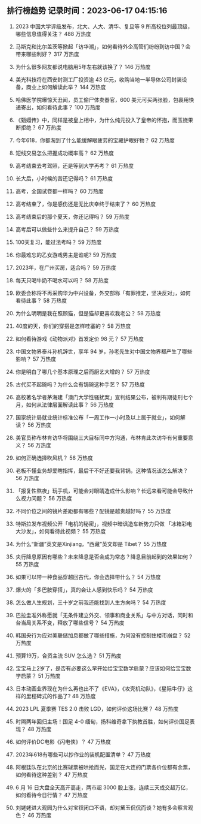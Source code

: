 
## 排行榜趋势 记录时间：2023-06-17 04:15:16
  
  1. 2023 中国大学评级发布，北大、人大、清华、复旦等 9 所高校位列最顶级，哪些信息值得关注？ 488 万热度
    
  2. 马斯克和比尔盖茨等掀起「访华潮」，如何看待外企高管们纷纷到访中国？会带来哪些利好？ 317 万热度
    
  3. 为什么很多网友都说电脑用5年左右就该换了？ 146 万热度
    
  4. 美光科技将在西安封测工厂投资逾 43 亿元，收购当地一半导体公司封装设备，商业上如何解读此举？ 144 万热度
    
  5. 哈佛医学院曝惊天丑闻，员工偷尸体卖器官，600 美元可买两张脸，包裹用快递寄出，如何看待此事？ 100 万热度
    
  6. 《甄嬛传》中，同样是被皇上相中，为什么纯元投入了皇帝的怀抱，而玉娆果断拒绝？ 67 万热度
    
  7. 今年618，你都淘到了什么能缓解眼疲劳的宝藏护眼好物？ 62 万热度
    
  8. 短线交易怎么把握成功概率高？ 62 万热度
    
  9. 高考结束去考驾照，还是等到大学再考？ 61 万热度
    
  10. 长大后，小时候的苦还记得吗？ 61 万热度
    
  11. 高考，全国试卷都一样吗？ 60 万热度
    
  12. 高考结束了，你是感伤还是无比庆幸终于结束了？ 60 万热度
    
  13. 高考结束后的那个夏天，你还记得吗？ 59 万热度
    
  14. 高考后可以做些什么来提升自己？ 59 万热度
    
  15. 100天复习，能过法考吗？ 59 万热度
    
  16. 你最难忘的乙女游戏男主是谁呢? 59 万热度
    
  17. 2023年，在广州买房，适合吗？ 59 万热度
    
  18. 每天只喝牛奶不喝水可以吗？ 58 万热度
    
  19. 欧委会称将不再采购华为中兴设备，外交部称「有罪推定，坚决反对」，如何看待此事？ 58 万热度
    
  20. 为什么明明是我在照顾猫，但是猫却更喜欢我老公？ 58 万热度
    
  21. 40度的天，你们的穿搭是怎样哇塞的？ 58 万热度
    
  22. 如何看待游戏《动物派对》首发定价 98 元？ 57 万热度
    
  23. 中国文物界泰斗孙机辞世，享年 94 岁，孙老先生对中国文物界都产生了哪些影响？ 57 万热度
    
  24. 你是明白了哪几个基本原理之后而厨艺大增的？ 57 万热度
    
  25. 古代买不起碗吗？为什么会有锔碗这种手艺？ 57 万热度
    
  26. 高校著名学者茅海建「澳门大学性骚扰案」宣判结果公布，被判有期徒刑七个月，如何从法律层面解读此事？ 56 万热度
    
  27. 国家统计局就业统计标准公布「一周工作一小时及以上属于就业」，如何解读？ 56 万热度
    
  28. 美官员称布林肯访华将围绕三大目标同中方沟通，布林肯此次访华有何重要意义？ 56 万热度
    
  29. 如何正确选择吹风机？ 56 万热度
    
  30. 老板不懂业务却爱瞎指挥，最后干不好还要我背锅，这种情况该怎么解决？ 56 万热度
    
  31. 「报复性熬夜」玩手机，可能会对眼睛造成什么影响？长远来看可能会导致什么视力问题？ 56 万热度
    
  32. 不同价位之间的镜片差距都有哪些？配镜是越贵越好吗？ 55 万热度
    
  33. 特斯拉发布视频公开「电机的秘密」，视频中暗讽造车新势力只做 「冰箱彩电大沙发」，如何看待此视频？ 55 万热度
    
  34. 为什么“新疆”英文是Xinjiang，“西藏”英文却是 Tibet？ 55 万热度
    
  35. 央行降息原因有哪些？未来降息是否会成为常态？降息目前起到的效果如何？ 55 万热度
    
  36. 如果可以带一种食品穿越回古代，你会选择带什么？ 54 万热度
    
  37. 爆火的「多巴胺穿搭」，真的会让人感到快乐吗？ 54 万热度
    
  38. 怎么做人生规划，三十岁之前我还能找到人生方向吗？ 54 万热度
    
  39. 巴拉圭准外称愿就「无条件建立外交、领事和商业关系」与中方对话，同时和台当局关系不变，释放了哪些信号？ 54 万热度
    
  40. 韩国央行为应对美联储加息都做了哪些措施，为何没有控制住楼市崩盘？ 52 万热度
    
  41. 预算19万，合资主流 SUV 怎么选？ 51 万热度
    
  42. 宝宝马上2岁了，是否有必要这么早开始给宝宝数学启蒙？应该如何给宝宝数学启蒙？ 51 万热度
    
  43. 日本动画业界现在为什么再也出不了《EVA》，《攻壳机动队》，《星际牛仔》这样的里程碑式的作品了? 48 万热度
    
  44. 2023 LPL 夏季赛 TES 2:0 击败 LGD，如何评价这场比赛？ 48 万热度
    
  45. 时隔两年回归主场！国足 4-0 缅甸，扬科维奇拿下执教首胜，如何评价国足表现？ 48 万热度
    
  46. 如何评价DC电影《闪电侠》？ 47 万热度
    
  47. 2023年618有哪些可以抄作业的装机配置清单？ 47 万热度
    
  48. 阿根廷队在北京的比赛球票被哄抢而光，国足在大连的门票各价位都有余票，如何看待这种差别？ 47 万热度
    
  49. 6 月 16 日大盘全天高开高走，两市超 3000 股上涨，连续三天成交超万亿，如何看待今日行情？ 47 万热度
    
  50. 刘姥姥进大观园为什么对宝钗闭口不语，却对黛玉侃侃而谈？她有多会察言观色？ 46 万热度
    